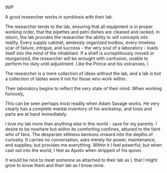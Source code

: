 WIP

A good researcher works in symbiosis with their lab. 

The researcher tends to the lab, ensuring that all equipment is in proper working order, that the pipettes and petri dishes are cleaned and racked. In return, the lab provides the researcher the ability to will concepts into reality. Every supply cabinet, aimlessly organized toolbox, every timeless scar of failure, intrigue, and success - the very soul of a laboratory - loads itself into the mind of the inhabitant. If a shelf is surreptitiously moved or reorganized, the researcher will be wrought with confusion, unable to perform his duty until adjustment. Like the Prince and his volcanoes, I 

The researcher is a mere collection of ideas without the lab, and a lab is but a collection of tables were it not for those who work within.

Their laboratory begins to reflect the very state of their mind. When working furiously, 

This can be seen perhaps most readily when Adam Savage works. He very clearly has a complete mental inventory of his workshop, and tools and parts are at hand immediately.

I love my lab more than anything else in this world - save for my parents. I desire to be nowhere but within its comforting confines, attuned to the faint whir of fans. The desperate stillness beckons onward into the depths of curiosity. It carries no conversation, asks merely for power, maintenance, and supplies; but provides me everything. Within it I feel powerful; but when cast out into the world, I feel as Apollo when stripped of his quiver.



It would be nice to meet someone as attached to their lab as I, that I might grow to know them and their lab as I know mine. 